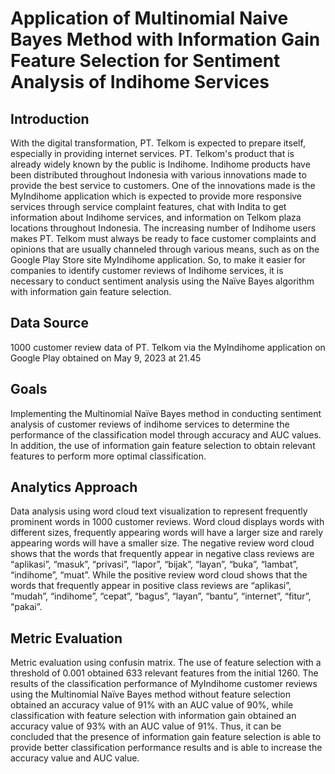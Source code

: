 # Application of Multinomial Naive Bayes Method with Information Gain Feature Selection for Sentiment Analysis of Indihome Services

## Introduction
With the digital transformation, PT. Telkom is expected to prepare itself, especially in providing internet services. PT. Telkom's product that is already widely known by the public is Indihome. Indihome products have been distributed throughout Indonesia with various innovations made to provide the best service to customers. One of the innovations made is the MyIndihome application which is expected to provide more responsive services through service complaint features, chat with Indita to get information about Indihome services, and information on Telkom plaza locations throughout Indonesia. The increasing number of Indihome users makes PT. Telkom must always be ready to face customer complaints and opinions that are usually channeled through various means, such as on the Google Play Store site MyIndihome application. So, to make it easier for companies to identify customer reviews of Indihome services, it is necessary to conduct sentiment analysis using the Naïve Bayes algorithm with information gain feature selection.

## Data Source
1000 customer review data of PT. Telkom via the MyIndihome application on Google Play obtained on May 9, 2023 at 21.45

## Goals
Implementing the Multinomial Naïve Bayes method in conducting sentiment analysis of customer reviews of indihome services to determine the performance of the classification model through accuracy and AUC values. In addition, the use of information gain feature selection to obtain relevant features to perform more optimal classification.

## Analytics Approach
Data analysis using word cloud text visualization to represent frequently prominent words in 1000 customer reviews. Word cloud displays words with different sizes, frequently appearing words will have a larger size and rarely appearing words will have a smaller size. The negative review word cloud shows that the words that frequently appear in negative class reviews are “aplikasi”, “masuk”, “privasi”, “lapor”, “bijak”, “layan”, “buka”, “lambat”, “indihome”, “muat”. While the positive review word cloud shows that the words that frequently appear in positive class reviews are “aplikasi”, “mudah”, “indihome”, “cepat”, “bagus”, “layan”, “bantu”, “internet”, “fitur”, “pakai”.

## Metric Evaluation
Metric evaluation using confusin matrix. The use of feature selection with a threshold of 0.001 obtained 633 relevant features from the initial 1260. The results of the classification performance of MyIndihome customer reviews using the Multinomial Naïve Bayes method without feature selection obtained an accuracy value of 91% with an AUC value of 90%, while classification with feature selection with information gain obtained an accuracy value of 93% with an AUC value of 91%. Thus, it can be concluded that the presence of information gain feature selection is able to provide better classification performance results and is able to increase the accuracy value and AUC value.
